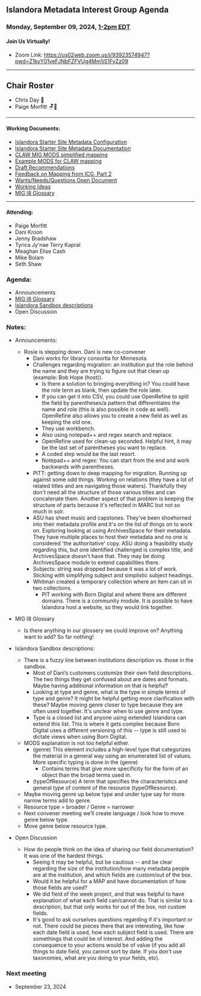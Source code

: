   ## Islandora Metadata Interest Group Agenda
### Monday, September 09, 2024, [1-2pm EDT](http://www.thetimezoneconverter.com/?t=1%20pm&tz=Toronto&) 
#### Join Us Virtually!
* Zoom Link: https://us02web.zoom.us/j/93923574947?pwd=Z1kyY01veFJNbFZFVUg4Mm1jS1FyZz09

---
## Chair Roster
* Chris Day 🤿
* Paige Morfitt  🪑📝
---

#### Working Documents:
* [Islandora Starter Site Metadata Configuration](https://docs.google.com/spreadsheets/d/1N37GSwiDl_DSH9-n3BhWLUtjZohOg2udGJJlnZ8BmWQ/edit#gid=0)
* [Islandora Starter Site Metadata Documentation](https://islandora.github.io/documentation/user-documentation/starter-site-metadata-configuration/)
* [CLAW MIG MODS simplified mapping](https://docs.google.com/spreadsheets/d/18u2qFJ014IIxlVpM3JXfDEFccwBZcoFsjbBGpvL0jJI/edit#gid=0)
* [Example MODS for CLAW mapping](https://docs.google.com/spreadsheets/d/1C2Xie7HUDSgRT5v4ldoJvlNdoXz2GHAPvL3PE3TOKW8/edit#gid=1829081124)
* [Draft Recommendations](https://docs.google.com/document/d/15qSO9YcALtYSqd6CUuGx0t8FwUJ5pPwVPz0PA5rU898/edit#heading=h.f9r6knw0rjvu)
* [Feedback on Mapping from ICG, Part 2](https://docs.google.com/document/d/11OpqMMCXM1TFXgsr4yyTQ_cH9DabnD31p7JnuTRQl28/edit?invite=CMWvruEI&ts=5e66437f)
* [Wants/Needs/Questions Open Document](https://docs.google.com/document/d/12Kpb6826TNPzzMuyPS0sESa9TLnmljQmeioWbaPeEdA/edit)
* [Working Ideas](https://github.com/islandora-interest-groups/Islandora-Metadata-Interest-Group/blob/main/working_docs/ideas_and_topics.md)
* [MIG I8 Glossary](https://docs.google.com/document/d/1cfPYFVV9qvvz2VjBRdYUN0CB7AyVDuG-GYavQ27DuBk/edit#heading=h.9fr9xw70meix)

---

#### Attending:
* Paige Morfitt
* Dani Kroon
* Jenny Bradshaw
* Tyrica Jy'nae Terry Kapral
* Meaghan Elise Cash
* Mike Bolam
* Seth Shaw



### Agenda: 
* Announcements
* [MIG I8 Glossary](https://docs.google.com/document/d/1cfPYFVV9qvvz2VjBRdYUN0CB7AyVDuG-GYavQ27DuBk/edit#heading=h.9fr9xw70meix)
* [Islandora Sandbox descriptions](https://sandbox.islandora.ca/admin/structure/types/manage/islandora_object/fields)
* Open Discussion

### Notes:
* Announcements: 
	* Rosie is stepping down. Dani is new co-convener
		* Dani works for library consortia for Minnesota. 
		* Challenges regarding migration: an institution put the role behind the name and they are trying to figure out that clean up (example: Bob Hope (host)).
			* Is there a solution to bringing everything in? You could have the role term as blank, then update the role later. 
			* If you can get it into CSV, you could use OpenRefine to split the field by parentheses/a pattern that differentiates the name and role (this is also possible in code as well). OpenRefine also allows you to create a new field as well as keeping the old one.
			* They use workbench. 
			* Also using notepad++ and regex search and replace. 
			* OpenRefine used for clean-up seconded. Helpful hint, it may be the last set of parentheses you want to replace. 
			* A coded step would be the last resort. 
			* Notepad++ and regex:  You can start from the end and work backwards with parentheses. 
		* PITT:  getting down to deep mapping for migration. Running up against some odd things. Working on relations (they have a lot of related titles and are navigating those waters). Thankfully they don't need all the structure of those various titles and can concatenate them. Another aspect of that problem is keeping the structure of parts because it's reflected in MARC but not so much in solr.
		* ASU has sheet music and capstones. They've been shoehorned into their metadata profile and it's on the list of things on to work on. Exploring looking at using ArchivesSpace for their metadata. They have multiple places to host their metadata and no one is considered 'the authoritative' copy. ASU doing a feasibility study regarding this, but one identified challenged is complex title, and ArchivesSpace doesn't have that. They may be doing ArchivesSpace module to extend capabilities there. 
		* Subjects: string was dropped because it was a lot of work. Sticking with simplifying subject and simplistic subject headings. 
		* Whitman created a temporary collection where an item can sit in two collections. 
			* PIT working with Born Digital and where there are different domains. There is a community module. It is possible to have Islandora host a website, so they would link together. 

* MIG I8 Glossary
	* Is there anything in our glossery we could improve on? Anything want to add? So far nothing!

 * Islandora Sandbox descriptions: 
	 * There is a fuzzy line between institutions description vs. those in the sandbox.
		* Most of Dani’s customers customize their own field descriptions. The two things they get confused about are dates and formats. Maybe having additional information on that is helpful?
		* Looking at type and genre, what is the type in simple terms of type and genre? It might be helpful getting more clarification with these? Maybe moving genre closer to type because they are often used together. It's unclear when to use genre and type.
		* Type is a closed list and anyone using extended Islandora can extend this list. This is where it gets complex because Born Digital uses a different versioning of this -- type is still used to dictate views when using Born Digital. 
	* MODS explanation is not too helpful either.
		* (genre) This element includes a high-level type that categorizes the material in a general way using an enumerated list of values. More specific typing is done in the (genre)
			* Contains terms that give more specificity for the form of an object than the broad terms used in.
		* (typeOfResource) A term that specifies the characteristics and general type of content of the resource  (typeOfResource).
	 * Maybe moving genre up below type and under type say for more narrow terms add to genre.  
	* Resource type = broader / Genre = narrower
	* Next convener meeting we’ll create language / look how to move genre below type.
	* Move genre below resource type.

 * Open Discussion
	 * How do people think on the idea of sharing our field documentation? It was one of the hardest things. 
		* Seeing it may be helpful, but be cautious -- and be clear regarding the size of the institution/how many metadata people are at the institution, and which fields are custom/out of the box.
		* Would it be helpful for a MAP and have documentation of how those fields are used?
		* We did field of the week project, and that was helpful to have explanation of what each field can/cannot do. That is similar to a description, but that only works for out of the box, not custom fields.
		* It's good to ask ourselves questions regarding if it's important or not. There could be pieces there that are interesting, like how each date field is used, how each subject field is used. There are somethings that could be of interest. And adding the consequence to your actions would be of value (if you add all things to date field, you cannot sort by date. If you don't use taxonomies, what are you doing to your fields, etc).


### Next meeting
* September 23, 2024 
